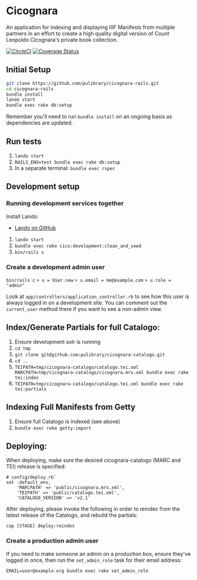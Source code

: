 # Cicognara

An application for indexing and displaying IIIF Manifests from multiple partners
in an effort to create a high quality digital version of Count Leopoldo Cicognara's private
book collection.

[![CircleCI](https://circleci.com/gh/pulibrary/cicognara-rails.svg?style=svg)](https://circleci.com/gh/pulibrary/cicognara-rails)
[![Coverage Status](https://coveralls.io/repos/pulibrary/cicognara-rails/badge.svg?branch=main&service=github)](https://coveralls.io/github/pulibrary/cicognara-rails?branch=main)


## Initial Setup

```sh
git clone https://github.com/pulibrary/cicognara-rails.git
cd cicognara-rails
bundle install
lando start
bundle exec rake db:setup
```

Remember you'll need to run `bundle install` on an ongoing basis as dependencies are updated.


## Run tests

1. `lando start`
1. `RAILS_ENV=test bundle exec rake db:setup`
3. In a separate terminal: `bundle exec rspec`

## Development setup

### Running development services together

Install Lando:

* [Lando on GitHub](https://github.com/lando/lando/releases)

1. `lando start`
2. `bundle exec rake cico:development:clean_and_seed`
3. `bin/rails s`

### Create a development admin user

`bin/rails c`
`> u = User.new`
`> u.email = me@example.com`
`> u.role = "admin"`

Look at `app/controllers/application_controller.rb` to see how this user is
always logged in on a development site. You can comment out the `current_user`
method there if you want to see a non-admin view.

## Index/Generate Partials for full Catalogo:

1. Ensure development solr is running
2. `cd tmp`
3. `git clone git@github.com:pulibrary/cicognara-catalogo.git`
4. `cd ..`
5. `TEIPATH=tmp/cicognara-catalogo/catalogo.tei.xml MARCPATH=tmp/cicognara-catalogo/cicognara.mrx.xml bundle exec rake tei:index`
6. `TEIPATH=tmp/cicognara-catalogo/catalogo.tei.xml bundle exec rake tei:partials`

## Indexing Full Manifests from Getty

1. Ensure full Catalogo is indexed (see above)
2. `bundle exec rake getty:import`

## Deploying:
When deploying, make sure the desired cicognara-catalogo (MARC and TEI) release is specified:
```
# config/deploy.rb`
set :default_env,
    'MARCPATH' => 'public/cicognara.mrx.xml',
    'TEIPATH' => 'public/catalogo.tei.xml',
    'CATALOGO_VERSION' => 'v2.1'
```

After deploying, please invoke the following in order to reindex from the latest release of the Catalogo, and rebuild the partials:
```
cap [STAGE] deploy:reindex
```

### Create a production admin user

If you need to make someone an admin on a production box, ensure they've logged in once, then run the `set_admin_role` task for their email address:

`EMAIL=user@example.org bundle exec rake set_admin_role`
